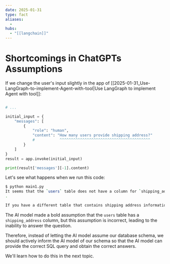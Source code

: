 ```yaml
---
date: 2025-01-31
type: fact
aliases:
  -
hubs:
  - "[[langchain]]"
---
```


# Shortcomings in ChatGPTs Assumptions

If we change the user's input slightly in the app of [[2025-01-31_Use-LangGraph-to-implement-Agent-with-tool|Use LangGraph to implement Agent with tool]]:


```python

# ...

initial_input = {
    "messages": [
        {
            "role": "human",
            "content": "How many users provide shipping address?"
            #           ^^^^^^^^^^^^^^^^^^^^^^^^^^^^^^^^^^^^^^^^
        }
    ]
}
result = app.invoke(initial_input)

print(result['messages'][-1].content)

```

Let's see what happens when we run this code:

```sh
$ python main1.py
It seems that the `users` table does not have a column for `shipping_address`. Therefore, I cannot determine how many users provide a shipping address
.

If you have a different table that contains shipping address information or other relevant information, please let me know!
```

The AI model made a bold assumption that the `users` table has a `shipping_address` column, but this assumption is incorrect, leading to the inability to answer the question.

Therefore, instead of letting the AI model assume our database schema, we should actively inform the AI model of our schema so that the AI model can provide the correct SQL query and obtain the correct answers.

We'll learn how to do this in the next topic.






